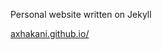 Personal website written on Jekyll

[axhakani.github.io/](https://axhakani.github.io/ "Website Title")
